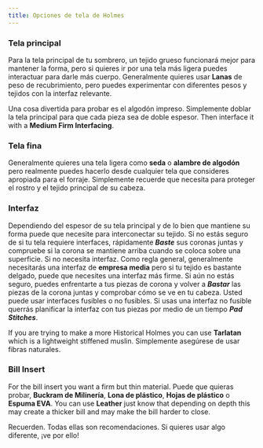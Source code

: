 ```yaml
---
title: Opciones de tela de Holmes
---
```


### Tela principal

Para la tela principal de tu sombrero, un tejido grueso funcionará mejor para mantener la forma, pero si quieres ir por una tela más ligera puedes interactuar para darle más cuerpo. Generalmente quieres usar **Lanas** de peso de recubrimiento, pero puedes experimentar con diferentes pesos y tejidos con la interfaz relevante. <Note>

Una cosa divertida para probar es el algodón impreso. Simplemente doblar la tela principal para que cada pieza sea de doble espesor. Then interface it with a **Medium Firm Interfacing**.

</Note>

### Tela fina

Generalmente quieres una tela ligera como **seda** o **alambre de algodón** pero realmente puedes hacerlo desde cualquier tela que consideres apropiada para el forraje. Simplemente recuerde que necesita para proteger el rostro y el tejido principal de su cabeza.

### Interfaz

Dependiendo del espesor de su tela principal y de lo bien que mantiene su forma puede que necesite para interconectar su tejido. Si no estás seguro de si tu tela requiere interfaces, rápidamente _**Baste**_ sus coronas juntas y compruebe si la corona se mantiene arriba cuando se coloca sobre una superficie. Si no necesita interfaz. Como regla general, generalmente necesitarás una interfaz de **empresa media** pero si tu tejido es bastante delgado, puede que necesites una interfaz más firme. Si aún no estás seguro, puedes enfrentarte a tus piezas de corona y volver a _**Bastar**_ las piezas de la corona juntas y comprobar cómo se ve en tu cabeza. Usted puede usar interfaces fusibles o no fusibles. Si usas una interfaz no fusible querrás planificar la interfaz con tus piezas por medio de un tiempo _**Pad Stitches**_.

<Note>

If you are trying to make a more Historical Holmes you can use **Tarlatan** which is a lightweight stiffened muslin. Simplemente asegúrese de usar fibras naturales.

</Note>

### Bill Insert

For the bill insert you want a firm but thin material. Puede que quieras probar, **Buckram de Milinería**, **Lona de plástico**, **Hojas de plástico** o **Espuma EVA**. You can use **Leather** just know that depending on depth this may create a thicker bill and may make the bill harder to close.

<Note>

Recuerden. Todas ellas son recomendaciones. Si quieres usar algo diferente, ¡ve por ello!

</Note>
